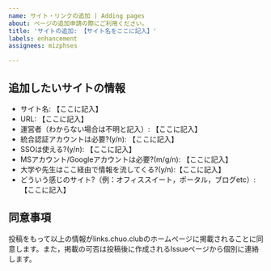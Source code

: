 ```yaml
---
name: サイト・リンクの追加 | Adding pages
about: ページの追加申請の際にご利用ください。
title: 'サイトの追加: 【サイト名をここに記入】'
labels: enhancement
assignees: mizphses

---
```


## 追加したいサイトの情報
<!-- 以下の【ここに記入】を書き換えてください。 -->
<!--  -->
- サイト名: 【ここに記入】
- URL: 【ここに記入】
- 運営者（わからない場合は不明と記入）: 【ここに記入】
- 統合認証アカウントは必要?(y/n): 【ここに記入】
- SSOは使える?(y/n): 【ここに記入】
- MSアカウント/Googleアカウントは必要?(m/g/n): 【ここに記入】
- 大学や先生はここ経由で情報を流してくる?(y/n):【ここに記入】
- どういう感じのサイト?（例：オフィススイート，ポータル，ブログetc）: 【ここに記入】

## 同意事項
投稿をもって以上の情報がlinks.chuo.clubのホームページに掲載されることに同意します。また，掲載の可否は投稿後に作成されるIssueページから個別に連絡します。
